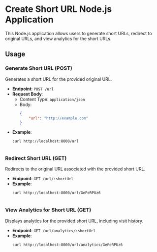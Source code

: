 # Create Short URL Node.js Application

This Node.js application allows users to generate short URLs, redirect to original URLs, and view analytics for the short URLs.

## Usage

### Generate Short URL (POST)

Generates a short URL for the provided original URL.

- **Endpoint**: `POST /url`
- **Request Body**:
  - Content Type: `application/json`
  - Body: 
    ```json
    {
        "url": "http://example.com"
    }
    ```
- **Example**:
  ```bash
  curl http://localhost:8000/url



### Redirect Short URL (GET)

Redirects to the original URL associated with the provided short URL.

- **Endpoint**: `GET /url/:shortUrl`
- **Example**:
  ```bash
  curl http://localhost:8000/url/GePeRPUz6



### View Analytics for Short URL (GET)

Displays analytics for the provided short URL, including visit history.

- **Endpoint**: `GET /url/analytics/:shortUrl`
- **Example**:
  ```bash
  curl http://localhost:8000/url/analytics/GePeRPUz6


